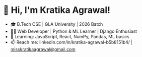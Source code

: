 # 👋 Hi, I'm Kratika Agrawal!
- 🎓 B.Tech CSE | GLA University | 2026 Batch
- 👩‍💻 Web Developer | Python & ML Learner | Django Enthusiast
- 🌱 Learning: JavaScript, React, NumPy, Pandas, ML basics
- 📫 Reach me: linkedin.com/in/kratika-agrawal-b5b8151b4/ | misskratikaagrawal@gmail.com
